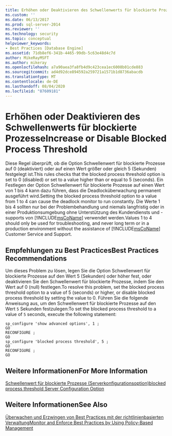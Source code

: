```yaml
---
title: Erhöhen oder Deaktivieren des Schwellenwerts für blockierte Prozesse | Microsoft-Dokumentation
ms.custom: ''
ms.date: 06/13/2017
ms.prod: sql-server-2014
ms.reviewer: ''
ms.technology: security
ms.topic: conceptual
helpviewer_keywords:
- Best Practices [Database Engine]
ms.assetid: 71db8ef6-341b-4465-99db-5c63e48d4c7d
author: MikeRayMSFT
ms.author: mikeray
ms.openlocfilehash: a7a90aea3fa8fb4d9c423cea1ec6008b01cde883
ms.sourcegitcommit: ad4d92dce894592a259721a1571b1d8736abacdb
ms.translationtype: MT
ms.contentlocale: de-DE
ms.lasthandoff: 08/04/2020
ms.locfileid: "87609181"
---
```

# <a name="increase-or-disable-blocked-process-threshold"></a><span data-ttu-id="afe2a-102">Erhöhen oder Deaktivieren des Schwellenwerts für blockierte Prozesse</span><span class="sxs-lookup"><span data-stu-id="afe2a-102">Increase or Disable Blocked Process Threshold</span></span>
  <span data-ttu-id="afe2a-103">Diese Regel überprüft, ob die Option Schwellenwert für blockierte Prozesse auf 0 (deaktiviert) oder auf einen Wert größer oder gleich 5 (Sekunden) festgelegt ist.</span><span class="sxs-lookup"><span data-stu-id="afe2a-103">This rules checks that the blocked process threshold option is set to 0 (disabled) or set to a value higher than or equal to 5 (seconds).</span></span> <span data-ttu-id="afe2a-104">Ein Festlegen der Option Schwellenwert für blockierte Prozesse auf einen Wert von 1 bis 4 kann dazu führen, dass die Deadlocküberwachung permanent ausgeführt wird.</span><span class="sxs-lookup"><span data-stu-id="afe2a-104">Setting the blocked process threshold option to a value from 1 to 4 can cause the deadlock monitor to run constantly.</span></span> <span data-ttu-id="afe2a-105">Die Werte 1 bis 4 sollten nur bei der Problembehandlung und niemals langfristig oder in einer Produktionsumgebung ohne Unterstützung des Kundendiensts und -supports von [!INCLUDE[msCoName](../../includes/msconame-md.md)] verwendet werden.</span><span class="sxs-lookup"><span data-stu-id="afe2a-105">Values 1 to 4 should only be used for troubleshooting, and never long term or in a production environment without the assistance of [!INCLUDE[msCoName](../../includes/msconame-md.md)] Customer Service and Support.</span></span>  
  
## <a name="best-practices-recommendations"></a><span data-ttu-id="afe2a-106">Empfehlungen zu Best Practices</span><span class="sxs-lookup"><span data-stu-id="afe2a-106">Best Practices Recommendations</span></span>  
 <span data-ttu-id="afe2a-107">Um dieses Problem zu lösen, legen Sie die Option Schwellenwert für blockierte Prozesse auf den Wert 5 (Sekunden) oder höher fest, oder deaktivieren Sie den Schwellenwert für blockierte Prozesse, indem Sie den Wert auf 0 (null) festlegen.</span><span class="sxs-lookup"><span data-stu-id="afe2a-107">To resolve this problem, set the blocked process threshold option to a value of 5 (seconds) or higher, or disable blocked process threshold by setting the value to 0.</span></span> <span data-ttu-id="afe2a-108">Führen Sie die folgende Anweisung aus, um den Schwellenwert für blockierte Prozesse auf den Wert `5` Sekunden festzulegen:</span><span class="sxs-lookup"><span data-stu-id="afe2a-108">To set the blocked process threshold to a value of `5` seconds, execute the following statement:</span></span>  
  
```  
sp_configure 'show advanced options', 1 ;  
GO  
RECONFIGURE ;  
GO  
sp_configure 'blocked process threshold', 5 ;  
GO  
RECONFIGURE ;  
GO  
```  
  
## <a name="for-more-information"></a><span data-ttu-id="afe2a-109">Weitere Informationen</span><span class="sxs-lookup"><span data-stu-id="afe2a-109">For More Information</span></span>  
 [<span data-ttu-id="afe2a-110">Schwellenwert für blockierte Prozesse (Serverkonfigurationsoption)</span><span class="sxs-lookup"><span data-stu-id="afe2a-110">blocked process threshold Server Configuration Option</span></span>](../../database-engine/configure-windows/blocked-process-threshold-server-configuration-option.md)  
  
## <a name="see-also"></a><span data-ttu-id="afe2a-111">Weitere Informationen</span><span class="sxs-lookup"><span data-stu-id="afe2a-111">See Also</span></span>  
 [<span data-ttu-id="afe2a-112">Überwachen und Erzwingen von Best Practices mit der richtlinienbasierten Verwaltung</span><span class="sxs-lookup"><span data-stu-id="afe2a-112">Monitor and Enforce Best Practices by Using Policy-Based Management</span></span>](monitor-and-enforce-best-practices-by-using-policy-based-management.md)  
  
  
